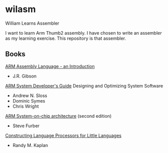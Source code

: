 wilasm
======

William Learns Assembler

I want to learn Arm Thumb2 assembly.  I have chosen to write an assembler as my learning exercise.  This repository is that assembler.

Books
-----

[ARM Assembly Language - an Introduction](http://www.amazon.com/Arm-Assembly-Language-An-Introduction/dp/1847536964) 

- J.R. Gibson

[ARM System Developer's Guide](http://www.amazon.com/ARM-System-Developers-Guide-Architecture/dp/1558608745)
Designing and Optimizing System Software

- Andrew N. Sloss
- Dominic Symes
- Chris Wright

[ARM System-on-chip architecture](http://www.amazon.com/gp/product/0201675196/ref=pd_lpo_sbs_dp_ss_1?pf_rd_p=1535523722&pf_rd_s=lpo-top-stripe-1&pf_rd_t=201&pf_rd_i=1558608745&pf_rd_m=ATVPDKIKX0DER&pf_rd_r=0J3EQZP0RPXW8Z2KR9M6) (second edition)

- Steve Furber

[Constructing Language Processors for Little Languages](http://www.amazon.com/Constructing-Language-Processors-Little-Languages/dp/0471597538/ref=cm_cr_pr_product_top)

- Randy M. Kaplan
